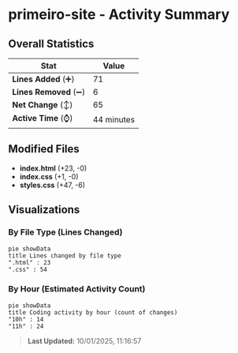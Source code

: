 # primeiro-site - Activity Summary 

## Overall Statistics

| Stat                   | Value                                                             |
| ---------------------- | ----------------------------------------------------------------- |
| **Lines Added** (➕)   | 71                                          |
| **Lines Removed** (➖) | 6                                        |
| **Net Change** (↕)    | 65                |
| **Active Time** (⌚)   | 44 minutes |


## Modified Files
- **index.html** (+23, -0)
- **index.css** (+1, -0)
- **styles.css** (+47, -6)

## Visualizations

### By File Type (Lines Changed)

```mermaid
pie showData
title Lines changed by file type
".html" : 23
".css" : 54
```

### By Hour (Estimated Activity Count)

```mermaid
pie showData
title Coding activity by hour (count of changes)
"10h" : 14
"11h" : 24
```


> **Last Updated:** 10/01/2025, 11:16:57